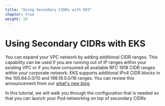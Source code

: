 ```yaml
---
title: "Using Secondary CIDRs with EKS"
chapter: true
weight: 10
---
```


# Using Secondary CIDRs with EKS

You can expand your VPC network by adding additional CIDR ranges. This capability can be used if you are running out of IP ranges within your existing VPC or if you have consumed all available RFC 1918 CIDR ranges within your corporate network. EKS supports additional IPv4 CIDR blocks in the 100.64.0.0/10 and 198.19.0.0/16 ranges. You can review this announcement from our [what's new blog](https://aws.amazon.com/about-aws/whats-new/2018/10/amazon-eks-now-supports-additional-vpc-cidr-blocks/)

In this tutorial, we will walk you through the configuration that is needed so that you can launch your Pod networking on top of secondary CIDRs
